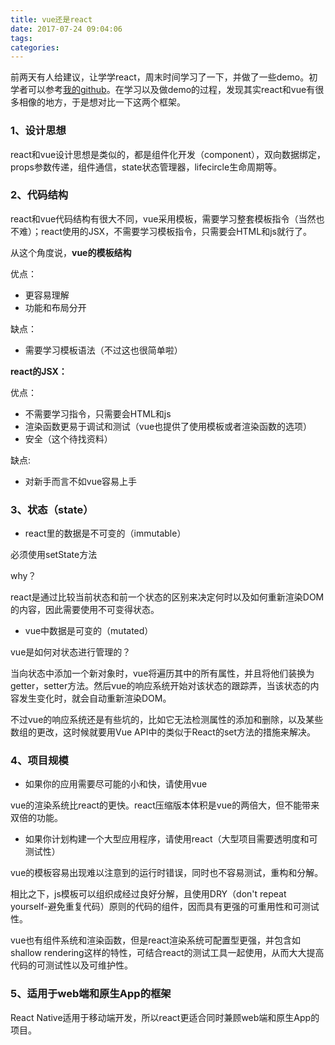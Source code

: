 ```yaml
---
title: vue还是react
date: 2017-07-24 09:04:06
tags:
categories:
---
```

前两天有人给建议，让学学react，周末时间学习了一下，并做了一些demo。初学者可以参考[我的github](https://github.com/xixizhangfe)。在学习以及做demo的过程，发现其实react和vue有很多相像的地方，于是想对比一下这两个框架。

### 1、设计思想
react和vue设计思想是类似的，都是组件化开发（component），双向数据绑定，props参数传递，组件通信，state状态管理器，lifecircle生命周期等。
### 2、代码结构
react和vue代码结构有很大不同，vue采用模板，需要学习整套模板指令（当然也不难）；react使用的JSX，不需要学习模板指令，只需要会HTML和js就行了。

从这个角度说，**vue的模板结构**

优点：

* 更容易理解
* 功能和布局分开

缺点：

* 需要学习模板语法（不过这也很简单啦）

**react的JSX：**

优点：

* 不需要学习指令，只需要会HTML和js
* 渲染函数更易于调试和测试（vue也提供了使用模板或者渲染函数的选项）
* 安全（这个待找资料）

缺点:
* 对新手而言不如vue容易上手


### 3、状态（state）
* react里的数据是不可变的（immutable）

必须使用setState方法

why？

react是通过比较当前状态和前一个状态的区别来决定何时以及如何重新渲染DOM的内容，因此需要使用不可变得状态。

* vue中数据是可变的（mutated）

vue是如何对状态进行管理的？

当向状态中添加一个新对象时，vue将遍历其中的所有属性，并且将他们装换为getter，setter方法。然后vue的响应系统开始对该状态的跟踪弄，当该状态的内容发生变化时，就会自动重新渲染DOM。

不过vue的响应系统还是有些坑的，比如它无法检测属性的添加和删除，以及某些数组的更改，这时候就要用Vue API中的类似于React的set方法的措施来解决。



### 4、项目规模
* 如果你的应用需要尽可能的小和快，请使用vue

vue的渲染系统比react的更快。react压缩版本体积是vue的两倍大，但不能带来双倍的功能。

* 如果你计划构建一个大型应用程序，请使用react（大型项目需要透明度和可测试性）

vue的模板容易出现难以注意到的运行时错误，同时也不容易测试，重构和分解。

相比之下，js模板可以组织成经过良好分解，且使用DRY（don't repeat yourself-避免重复代码）原则的代码的组件，因而具有更强的可重用性和可测试性。

vue也有组件系统和渲染函数，但是react渲染系统可配置型更强，并包含如shallow rendering这样的特性，可结合react的测试工具一起使用，从而大大提高代码的可测试性以及可维护性。

### 5、适用于web端和原生App的框架
React Native适用于移动端开发，所以react更适合同时兼顾web端和原生App的项目。

























